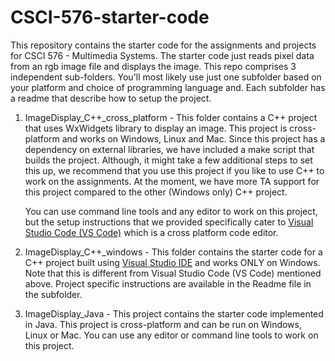 # CSCI-576-starter-code

This repository contains the starter code for the assignments and projects for CSCI 576 - Multimedia Systems. The starter code just reads pixel data from an rgb image file and displays the image. This repo comprises 3 independent sub-folders. You'll most likely use just one subfolder based on your platform and choice of programming language and. Each subfolder has a readme that describe how to setup the project. 

1. ImageDisplay_C++_cross_platform - This folder contains a C++ project that uses WxWidgets library to display an image. This project is cross-platform and works on Windows, Linux and Mac. Since this project has a dependency on external libraries, we have included a make script that builds the project. Although, it might take a few additional steps to set this up, we recommend that you use this project if you like to use C++ to work on the assignments. At the moment, we have more TA support for this project compared to the other (Windows only) C++ project.

    You can use command line tools and any editor to work on this project, but the setup instructions that we provided specifically cater to [Visual Studio Code (VS Code)](https://code.visualstudio.com/) which is a cross platform code editor.

2. ImageDisplay_C++_windows - This folder contains the starter code for a C++ project built using [Visual Studio IDE](https://visualstudio.microsoft.com/) and works ONLY on Windows. Note that this is different from Visual Studio Code (VS Code) mentioned above. Project specific instructions are available in the Readme file in the subfolder.

3. ImageDisplay_Java - This project contains the starter code implemented in Java. This project is cross-platform and can be run on Windows, Linux or Mac. You can use any editor or command line tools to work on this project.
